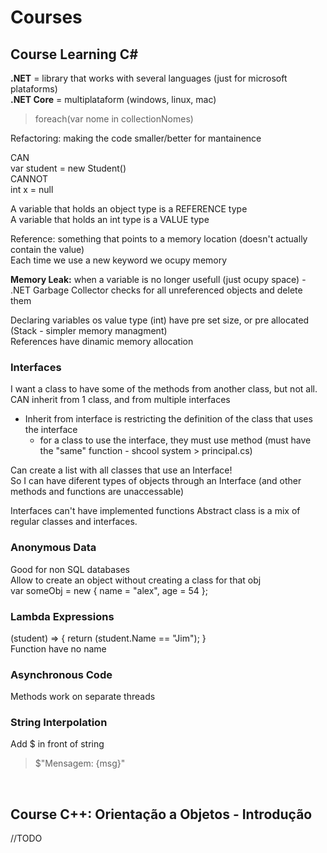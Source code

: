 # Courses

## Course **Learning C#**

**.NET** = library that works with several languages (just for microsoft plataforms)  
**.NET Core** = multiplataform (windows, linux, mac)

> foreach(var nome in collectionNomes)

Refactoring: making the code smaller/better for mantainence

CAN  
var student = new Student()  
CANNOT  
int x = null

A variable that holds an object type is a REFERENCE type  
A variable that holds an int type is a VALUE type

Reference: something that points to a memory location (doesn't actually contain the value)  
Each time we use a new keyword we ocupy memory

**Memory Leak:** when a variable is no longer usefull (just ocupy space) - .NET Garbage Collector checks for all unreferenced objects and delete them

Declaring variables os value type (int) have pre set size, or pre allocated (Stack - simpler memory managment)  
References have dinamic memory allocation

### Interfaces

I want a class to have some of the methods from another class, but not all.  
CAN inherit from 1 class, and from multiple interfaces  
- Inherit from interface is restricting the definition of the class that uses the interface  
  - for a class to use the interface, they must use method (must have the "same" function - shcool system > principal.cs)

Can create a list with all classes that use an Interface!  
So I can have diferent types of objects through an Interface (and other methods and functions are unaccessable)

Interfaces can't have implemented functions
Abstract class is a mix of regular classes and interfaces. 

### Anonymous Data

Good for non SQL databases  
Allow to create an object without creating a class for that obj  
var someObj = new { name = "alex", age = 54 };  

### Lambda Expressions

(student) => { return (student.Name == "Jim"); }  
Function have no name  

### Asynchronous Code

Methods work on separate threads  

### String Interpolation

Add $ in front of string  
> $"Mensagem: {msg}"  

<br>

## Course **C++: Orientação a Objetos - Introdução**

//TODO